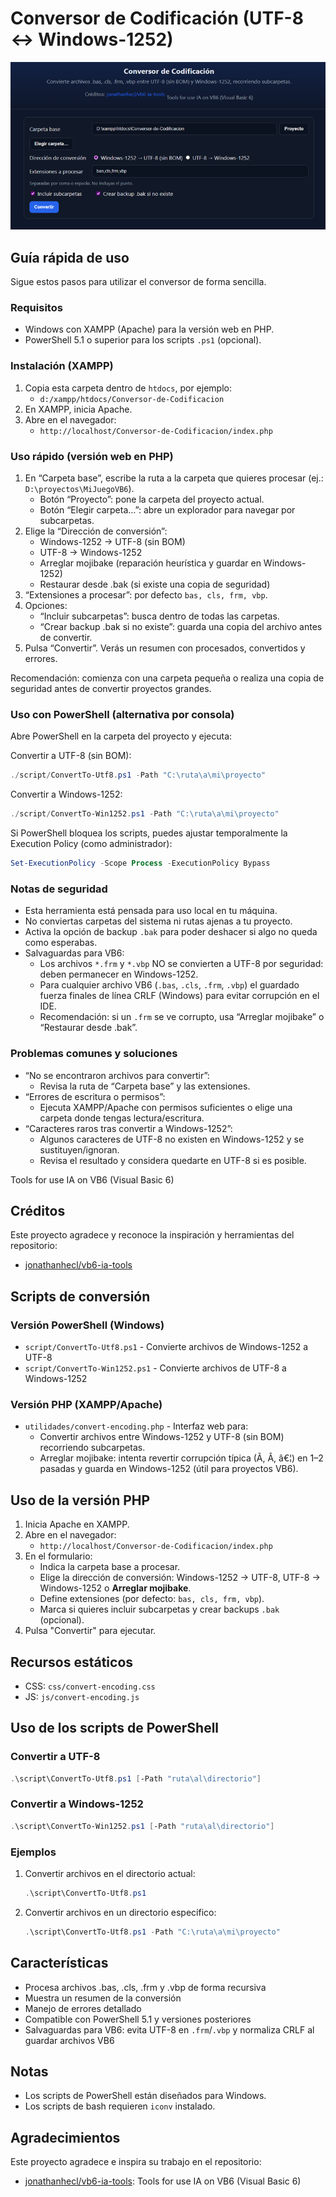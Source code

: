 # Conversor de Codificación (UTF-8 ↔ Windows-1252)

![Captura del programa](img/captura.png)

## Guía rápida de uso

Sigue estos pasos para utilizar el conversor de forma sencilla.

### Requisitos

- Windows con XAMPP (Apache) para la versión web en PHP.
- PowerShell 5.1 o superior para los scripts `.ps1` (opcional).

### Instalación (XAMPP)

1. Copia esta carpeta dentro de `htdocs`, por ejemplo:
   - `d:/xampp/htdocs/Conversor-de-Codificacion`
2. En XAMPP, inicia Apache.
3. Abre en el navegador:
   - `http://localhost/Conversor-de-Codificacion/index.php`

### Uso rápido (versión web en PHP)

1. En “Carpeta base”, escribe la ruta a la carpeta que quieres procesar (ej.: `D:\proyectos\MiJuegoVB6`).
   - Botón “Proyecto”: pone la carpeta del proyecto actual.
   - Botón “Elegir carpeta…”: abre un explorador para navegar por subcarpetas.
2. Elige la “Dirección de conversión”:
   - Windows-1252 → UTF-8 (sin BOM)
   - UTF-8 → Windows-1252
   - Arreglar mojibake (reparación heurística y guardar en Windows-1252)
   - Restaurar desde .bak (si existe una copia de seguridad)
3. “Extensiones a procesar”: por defecto `bas, cls, frm, vbp`.
4. Opciones:
   - “Incluir subcarpetas”: busca dentro de todas las carpetas.
   - “Crear backup .bak si no existe”: guarda una copia del archivo antes de convertir.
5. Pulsa “Convertir”. Verás un resumen con procesados, convertidos y errores.

Recomendación: comienza con una carpeta pequeña o realiza una copia de seguridad antes de convertir proyectos grandes.

### Uso con PowerShell (alternativa por consola)

Abre PowerShell en la carpeta del proyecto y ejecuta:

Convertir a UTF-8 (sin BOM):

```powershell
./script/ConvertTo-Utf8.ps1 -Path "C:\ruta\a\mi\proyecto"
```

Convertir a Windows-1252:

```powershell
./script/ConvertTo-Win1252.ps1 -Path "C:\ruta\a\mi\proyecto"
```

Si PowerShell bloquea los scripts, puedes ajustar temporalmente la Execution Policy (como administrador):

```powershell
Set-ExecutionPolicy -Scope Process -ExecutionPolicy Bypass
```

### Notas de seguridad

- Esta herramienta está pensada para uso local en tu máquina.
- No conviertas carpetas del sistema ni rutas ajenas a tu proyecto.
- Activa la opción de backup `.bak` para poder deshacer si algo no queda como esperabas.
- Salvaguardas para VB6:
  - Los archivos `*.frm` y `*.vbp` NO se convierten a UTF-8 por seguridad: deben permanecer en Windows-1252.
  - Para cualquier archivo VB6 (`.bas`, `.cls`, `.frm`, `.vbp`) el guardado fuerza finales de línea CRLF (Windows) para evitar corrupción en el IDE.
  - Recomendación: si un `.frm` se ve corrupto, usa “Arreglar mojibake” o “Restaurar desde .bak”.

### Problemas comunes y soluciones

- “No se encontraron archivos para convertir”:
  - Revisa la ruta de “Carpeta base” y las extensiones.
- “Errores de escritura o permisos”:
  - Ejecuta XAMPP/Apache con permisos suficientes o elige una carpeta donde tengas lectura/escritura.
- “Caracteres raros tras convertir a Windows-1252”:
  - Algunos caracteres de UTF-8 no existen en Windows-1252 y se sustituyen/ignoran.
  - Revisa el resultado y considera quedarte en UTF-8 si es posible.

Tools for use IA on VB6 (Visual Basic 6)

## Créditos

Este proyecto agradece y reconoce la inspiración y herramientas del repositorio:

- [jonathanhecl/vb6-ia-tools](https://github.com/jonathanhecl/vb6-ia-tools)

## Scripts de conversión

### Versión PowerShell (Windows)

- `script/ConvertTo-Utf8.ps1` - Convierte archivos de Windows-1252 a UTF-8
- `script/ConvertTo-Win1252.ps1` - Convierte archivos de UTF-8 a Windows-1252

### Versión PHP (XAMPP/Apache)

- `utilidades/convert-encoding.php` - Interfaz web para:
  - Convertir archivos entre Windows-1252 y UTF-8 (sin BOM) recorriendo subcarpetas.
  - Arreglar mojibake: intenta revertir corrupción típica (Ã, Â, â€¦) en 1–2 pasadas y guarda en Windows-1252 (útil para proyectos VB6).

## Uso de la versión PHP

1. Inicia Apache en XAMPP.
2. Abre en el navegador:
   - `http://localhost/Conversor-de-Codificacion/index.php`
3. En el formulario:
   - Indica la carpeta base a procesar.
   - Elige la dirección de conversión: Windows-1252 → UTF-8, UTF-8 → Windows-1252 o **Arreglar mojibake**.
   - Define extensiones (por defecto: `bas, cls, frm, vbp`).
   - Marca si quieres incluir subcarpetas y crear backups `.bak` (opcional).
4. Pulsa "Convertir" para ejecutar.

## Recursos estáticos

- CSS: `css/convert-encoding.css`
- JS: `js/convert-encoding.js`

## Uso de los scripts de PowerShell

### Convertir a UTF-8

```powershell
.\script\ConvertTo-Utf8.ps1 [-Path "ruta\al\directorio"]
```

### Convertir a Windows-1252

```powershell
.\script\ConvertTo-Win1252.ps1 [-Path "ruta\al\directorio"]
```

### Ejemplos

1. Convertir archivos en el directorio actual:

   ```powershell
   .\script\ConvertTo-Utf8.ps1
   ```

2. Convertir archivos en un directorio específico:

   ```powershell
   .\script\ConvertTo-Utf8.ps1 -Path "C:\ruta\a\mi\proyecto"
   ```

## Características

- Procesa archivos .bas, .cls, .frm y .vbp de forma recursiva
- Muestra un resumen de la conversión
- Manejo de errores detallado
- Compatible con PowerShell 5.1 y versiones posteriores
- Salvaguardas para VB6: evita UTF-8 en `.frm`/`.vbp` y normaliza CRLF al guardar archivos VB6

## Notas

- Los scripts de PowerShell están diseñados para Windows.
- Los scripts de bash requieren `iconv` instalado.

## Agradecimientos

Este proyecto agradece e inspira su trabajo en el repositorio:

- [jonathanhecl/vb6-ia-tools](https://github.com/jonathanhecl/vb6-ia-tools): Tools for use IA on VB6 (Visual Basic 6)
